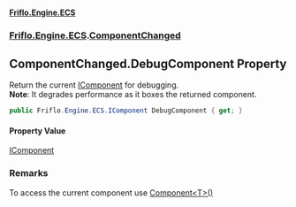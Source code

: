 #### [Friflo.Engine.ECS](index.md#'index')
### [Friflo.Engine.ECS](Friflo.Engine.ECS.md#'Friflo.Engine.ECS').[ComponentChanged](ComponentChanged.md#'Friflo.Engine.ECS.ComponentChanged')

## ComponentChanged.DebugComponent Property

Return the current [IComponent](IComponent.md#'Friflo.Engine.ECS.IComponent') for debugging.<br/><b>Note</b>: It degrades performance as it boxes the returned component.

```csharp
public Friflo.Engine.ECS.IComponent DebugComponent { get; }
```

#### Property Value
[IComponent](IComponent.md#'Friflo.Engine.ECS.IComponent')

### Remarks
To access the current component use [Component&lt;T&gt;()](ComponentChanged.Component_T_().md#'Friflo.Engine.ECS.ComponentChanged.Component<T>()')